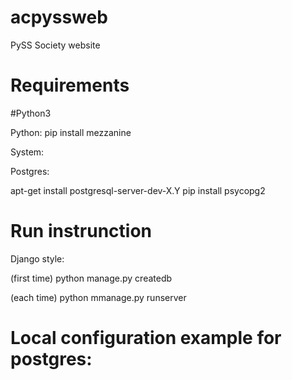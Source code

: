 acpyssweb
=========

PySS Society website


Requirements
=========
#Python3

Python:
pip install mezzanine

System:


Postgres:

apt-get install postgresql-server-dev-X.Y
pip install psycopg2

Run instrunction
=========
Django style:

(first time) python manage.py createdb

(each time) python mmanage.py runserver


Local configuration example for postgres:
=========
